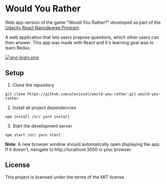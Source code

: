 # Would You Rather
Web app version of the game "Would You Rather?" developed as part of the [Udacity React Nanodegree Program](https://www.udacity.com/course/react-nanodegree--nd019).

A web application that lets users propose questions, which other users can then answer. This app was made with React and it's learning goal was to learn Redux.

[![wyr-login.png](https://i.postimg.cc/vTCn4mKh/wyr-login.png)](https://postimg.cc/XBcqhn4B)

## Setup
1. Clone the repository
```
git clone https://github.com/alexissel/would-you-rather.git would-you-rather
```

2. Install all project dependencies
```
npm install /or/ yarn install
```

3. Start the development server
```
npm start /or/ yarn start
```

**Note**: A new browser window should automatically open displaying the app. If it doesn't, navigate to http://localhost:3000 in your browser.

## License
This project is licensed under the terms of the MIT license.
